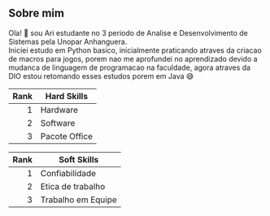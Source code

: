 ## Sobre mim
Ola! 👋 sou Ari estudante no 3 periodo de Analise e Desenvolvimento de Sistemas pela Unopar Anhanguera.   
Iniciei estudo em Python basico, inicialmente praticando atraves da criacao de macros para jogos, porem nao me aprofundei no aprendizado devido a mudanca de linguagem de programacao na faculdade, agora atraves da DIO estou retomando esses estudos porem em Java 😅

| Rank | Hard Skills |
|-----:|---------------|
|     1|Hardware       |
|     2|Software       |
|     3|Pacote Office  |


| Rank | Soft Skills |
|-----:|---------------------|
|     1| Confiabilidade      |
|     2| Etica de trabalho   |
|     3| Trabalho em Equipe  |